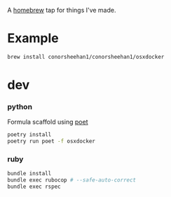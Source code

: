 A [homebrew](https://docs.brew.sh/) tap for things I've made.

# Example
```bash
brew install conorsheehan1/conorsheehan1/osxdocker
```

# dev
### python
Formula scaffold using [poet](https://github.com/tdsmith/homebrew-pypi-poet)
```bash
poetry install
poetry run poet -f osxdocker
```

### ruby
```bash
bundle install
bundle exec rubocop # --safe-auto-correct
bundle exec rspec
```
